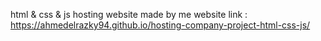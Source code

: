 html & css & js
hosting website made by me
website link :<br>
https://ahmedelrazky94.github.io/hosting-company-project-html-css-js/
